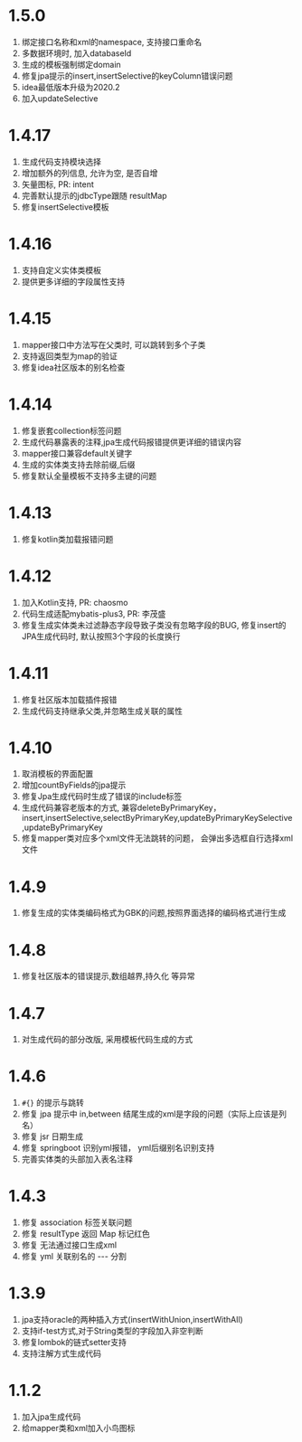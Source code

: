 # 1.5.0
1. 绑定接口名称和xml的namespace, 支持接口重命名
2. 多数据环境时, 加入databaseId
3. 生成的模板强制绑定domain
4. 修复jpa提示的insert,insertSelective的keyColumn错误问题
5. idea最低版本升级为2020.2
6. 加入updateSelective

# 1.4.17
1. 生成代码支持模块选择
2. 增加额外的列信息, 允许为空, 是否自增
3. 矢量图标, PR: intent
4. 完善默认提示的jdbcType跟随 resultMap
5. 修复insertSelective模板

# 1.4.16
1. 支持自定义实体类模板
2. 提供更多详细的字段属性支持

# 1.4.15
1. mapper接口中方法写在父类时, 可以跳转到多个子类
2. 支持返回类型为map的验证
3. 修复idea社区版本的别名检查

# 1.4.14
1. 修复嵌套collection标签问题
2. 生成代码暴露表的注释,jpa生成代码报错提供更详细的错误内容
3. mapper接口兼容default关键字
4. 生成的实体类支持去除前缀,后缀
5. 修复默认全量模板不支持多主键的问题

# 1.4.13
1. 修复kotlin类加载报错问题

# 1.4.12
1. 加入Kotlin支持, PR: chaosmo
2. 代码生成适配mybatis-plus3, PR: 李茂盛
3. 修复生成实体类未过滤静态字段导致子类没有忽略字段的BUG, 修复insert的JPA生成代码时, 默认按照3个字段的长度换行

# 1.4.11
1. 修复社区版本加载插件报错
2. 生成代码支持继承父类,并忽略生成关联的属性

# 1.4.10
1. 取消模板的界面配置
2. 增加countByFields的jpa提示
3. 修复Jpa生成代码时生成了错误的include标签
4. 生成代码兼容老版本的方式, 兼容deleteByPrimaryKey，insert,insertSelective,selectByPrimaryKey,updateByPrimaryKeySelective,updateByPrimaryKey
5. 修复mapper类对应多个xml文件无法跳转的问题， 会弹出多选框自行选择xml文件

# 1.4.9
1. 修复生成的实体类编码格式为GBK的问题,按照界面选择的编码格式进行生成

# 1.4.8
1. 修复社区版本的错误提示,数组越界,持久化 等异常

# 1.4.7
1. 对生成代码的部分改版, 采用模板代码生成的方式

# 1.4.6
1. `#{}` 的提示与跳转
2. 修复 jpa 提示中 in,between 结尾生成的xml是字段的问题（实际上应该是列名）
3. 修复 jsr 日期生成
4. 修复 springboot 识别yml报错， yml后缀别名识别支持
5. 完善实体类的头部加入表名注释

# 1.4.3
1. 修复 association 标签关联问题
2. 修复 resultType 返回 Map 标记红色
3. 修复 无法通过接口生成xml
4. 修复 yml 关联别名的 --- 分割

# 1.3.9
1. jpa支持oracle的两种插入方式(insertWithUnion,insertWithAll)
2. 支持if-test方式,对于String类型的字段加入非空判断
3. 修复lombok的链式setter支持
4. 支持注解方式生成代码

# 1.1.2
1. 加入jpa生成代码
2. 给mapper类和xml加入小鸟图标
